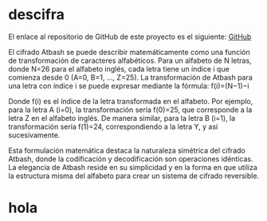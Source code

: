 # descifra


El enlace al repositorio de GitHub de este proyecto es el siguiente: [GitHub](https://github.com/jzazooro/descifra.git)

El cifrado Atbash se puede describir matemáticamente como una función de transformación de caracteres alfabéticos. Para un alfabeto de N letras, donde N=26 para el alfabeto inglés, cada letra tiene un índice i que comienza desde 0 (A=0, B=1, ..., Z=25). La transformación de Atbash para una letra con índice i se puede expresar mediante la fórmula: f(i)=(N−1)−i

Donde f(i) es el índice de la letra transformada en el alfabeto. Por ejemplo, para la letra A (i=0), la transformación sería f(0)=25, que corresponde a la letra Z en el alfabeto inglés. De manera similar, para la letra B (i=1), la transformación sería f(1)=24, correspondiendo a la letra Y, y así sucesivamente.

Esta formulación matemática destaca la naturaleza simétrica del cifrado Atbash, donde la codificación y decodificación son operaciones idénticas. La elegancia de Atbash reside en su simplicidad y en la forma en que utiliza la estructura misma del alfabeto para crear un sistema de cifrado reversible.

# hola
